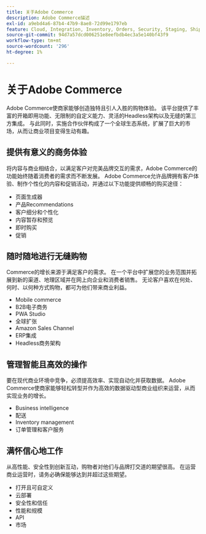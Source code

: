 ```yaml
---
title: 关于Adobe Commerce
description: Adobe Commerce描述
exl-id: a9ebd4a6-87b4-47b9-8ae8-72d99e1797eb
feature: Cloud, Integration, Inventory, Orders, Security, Staging, Shipping/Delivery
source-git-commit: 94d7a57dcd006251e8eefbdb4ec3a5e140bf43f9
workflow-type: tm+mt
source-wordcount: '296'
ht-degree: 1%

---
```


# 关于Adobe Commerce

Adobe Commerce使商家能够创造独特且引人入胜的购物体验。 该平台提供了丰富的开箱即用功能、无限制的自定义能力、灵活的Headless架构以及无缝的第三方集成。 与此同时，实施合作伙伴构成了一个全球生态系统，扩展了巨大的市场，从而让商业项目变得生动有趣。

## 提供有意义的商务体验

将内容与商业相结合，以满足客户对完美品牌交互的需求，Adobe Commerce的功能始终随着消费者的需求而不断发展。 Adobe Commerce允许品牌拥有客户体验、制作个性化的内容和促销活动，并通过以下功能提供顺畅的购买途径：

- 页面生成器
- 产品Recommendations
- 客户细分和个性化
- 内容暂存和预览
- 即时购买
- 促销

## 随时随地进行无缝购物

Commerce的增长来源于满足客户的需求。 在一个平台中扩展您的业务范围并拓展到新的渠道、地理区域并在网上向企业和消费者销售。 无论客户喜欢在何处、何时、以何种方式购物，都可为他们带来商业利益。

- Mobile commerce
- B2B电子商务
- PWA Studio
- 全球扩张
- Amazon Sales Channel
- ERP集成
- Headless商务架构

## 管理智能且高效的操作

要在现代商业环境中竞争，必须提高效率、实现自动化并获取数据。 Adobe Commerce使商家能够轻松转型并作为高效的数据驱动型商业组织来运营，从而实现业务的增长。

- Business intelligence
- 配送
- Inventory management
- 订单管理和客户服务

## 满怀信心地工作

从高性能、安全性到创新互动，购物者对他们与品牌打交道的期望很高。 在运营商业运营时，请务必确保能够达到并超过这些期望。

- 打开且可自定义
- 云部署
- 安全性和信任
- 性能和规模
- API
- 市场
